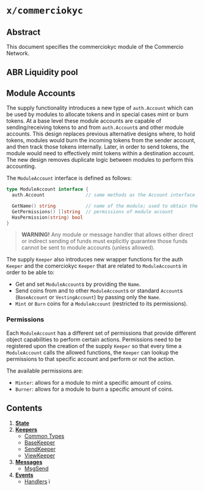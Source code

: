 <!--
order: 0
title: Commerciokyc Overview
parent:
  title: "commerciokyc"
-->

# `x/commerciokyc`

## Abstract

This document specifies the commerciokyc module of the Commercio Network.

## ABR Liquidity pool



## Module Accounts

The supply functionality introduces a new type of `auth.Account` which can be used by
modules to allocate tokens and in special cases mint or burn tokens. At a base
level these module accounts are capable of sending/receiving tokens to and from
`auth.Account`s and other module accounts. This design replaces previous
alternative designs where, to hold tokens, modules would burn the incoming
tokens from the sender account, and then track those tokens internally. Later,
in order to send tokens, the module would need to effectively mint tokens
within a destination account. The new design removes duplicate logic between
modules to perform this accounting.

The `ModuleAccount` interface is defined as follows:

```go
type ModuleAccount interface {
  auth.Account               // same methods as the Account interface

  GetName() string           // name of the module; used to obtain the address
  GetPermissions() []string  // permissions of module account
  HasPermission(string) bool
}
```

> **WARNING!**
> Any module or message handler that allows either direct or indirect sending of funds must explicitly guarantee those funds cannot be sent to module accounts (unless allowed).

The supply `Keeper` also introduces new wrapper functions for the auth `Keeper`
and the comerciokyc `Keeper` that are related to `ModuleAccount`s in order to be able
to:

- Get and set `ModuleAccount`s by providing the `Name`.
- Send coins from and to other `ModuleAccount`s or standard `Account`s
  (`BaseAccount` or `VestingAccount`) by passing only the `Name`.
- `Mint` or `Burn` coins for a `ModuleAccount` (restricted to its permissions).

### Permissions

Each `ModuleAccount` has a different set of permissions that provide different
object capabilities to perform certain actions. Permissions need to be
registered upon the creation of the supply `Keeper` so that every time a
`ModuleAccount` calls the allowed functions, the `Keeper` can lookup the
permissions to that specific account and perform or not the action.

The available permissions are:

- `Minter`: allows for a module to mint a specific amount of coins.
- `Burner`: allows for a module to burn a specific amount of coins.

## Contents

1. **[State](01_state.md)**
2. **[Keepers](02_keepers.md)**
   - [Common Types](02_keepers.md#common-types)
   - [BaseKeeper](02_keepers.md#basekeeper)
   - [SendKeeper](02_keepers.md#sendkeeper)
   - [ViewKeeper](02_keepers.md#viewkeeper)
3. **[Messages](03_messages.md)**
   - [MsgSend](03_messages.md#msgsend)
4. **[Events](04_events.md)**
   - [Handlers](04_events.md#handlers)
ì